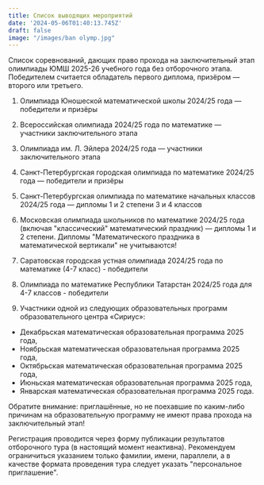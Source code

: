 ```yaml
---
title: Cписок выводящих мероприятий
date: '2024-05-06T01:40:13.745Z'
draft: false
image: "/images/ban olymp.jpg"
---
```



Список соревнований, дающих право прохода на заключительный этап олимпиады ЮМШ 2025-26 учебного года без отборочного этапа.
Победителем считается обладатель первого диплома, призёром — второго или третьего. 

1. Олимпиада Юношеской математической школы 2024/25 года — победители и призёры
2. Всероссийская олимпиада 2024/25 года по математике — участники заключительного этапа
3. Олимпиада им. Л. Эйлера 2024/25 года — участники заключительного этапа
4. Санкт-Петербургская городская олимпиада по математике 2024/25 года — победители и призёры

5. Санкт-Петербургская олимпиада по математике начальных классов 2024/25 года — дипломы 1 и 2 степени 3 и 4 классов
6. Московская олимпиада школьников по математике 2024/25 года (включая "классический" математический праздник) — дипломы 1 и 2 степени. Дипломы "Математического праздника в математической вертикали" не учитываются!

7. Саратовская городская устная олимпиада 2024/25 года по математике (4-7 класс) - победители
8. Олимпиада по математике Республики Татарстан 2024/25 года для 4-7 классов - победители

9. Участники одной из следующих образовательных программ образовательного центра «Сириус»:
- Декабрьская математическая образовательная программа 2025 года,
- Ноябрьская математическая образовательная программа 2025 года,
- Октябрьская математическая образовательная программа 2025 года,
- Июньская математическая образовательная программа 2025 года,
- Январская математическая образовательная программа 2025 года.

Обратите внимание: приглашённые, но не поехавшие по каким-либо причинам на образовательную программу не имеют права прохода на заключительный этап!

Регистрация проводится через форму публикации результатов отборочного тура (в настоящий момент неактивна). Рекомендуем ограничиться указанием только  фамилии, имени, параллели, а в качестве формата проведения тура следует указать "персональное приглашение". 